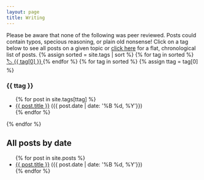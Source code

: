 ```yaml
---
layout: page
title: Writing
---
```


Please be aware that none of the following was peer reviewed. Posts could contain typos, specious reasoning, or plain
old nonsense! Click on a tag below to see all posts on a given topic or [click here](#chron) for a flat, chronological list of
posts.
{% assign sorted = site.tags | sort %}
{% for tag in sorted %}
<a href="/#{{ tag[0] }}/" style="font-size: {{ tag[1] | size | times: 2 | plus: 10 }}px">
🏷 {{ tag[0] }} </a>{% endfor %}
{% for tag in sorted %}
{% assign ttag = tag[0] %}
<h3><a name="{{ ttag }}"></a>{{ ttag }}</h3>
<ul>
{% for post in site.tags[ttag] %}
    <li>
        <a href="{{ post.url }}">{{ post.title }}</a> ({{ post.date | date: '%B %d, %Y'}})
    </li>
    {% endfor %}
</ul>
{% endfor %}

<h2><a name="chron"></a>All posts by date</h2>

<ul>
{% for post in site.posts %}
    <li>
      <a href="{{ post.url }}">{{ post.title }}</a> ({{ post.date | date: '%B %d, %Y'}})
    </li>
{% endfor %}
</ul>
